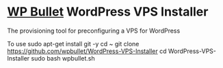 # [WP Bullet](https://wp-bullet.com) WordPress VPS Installer
The provisioning tool for preconfiguring a VPS for WordPress

To use
    sudo apt-get install git -y
    cd ~
    git clone https://github.com/wpbullet/WordPress-VPS-Installer
    cd WordPress-VPS-Installer
    sudo bash wpbullet.sh
